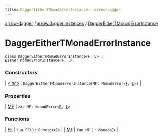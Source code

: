 ```yaml
---
title: DaggerEitherTMonadErrorInstance - arrow-dagger
---
```


[arrow-dagger](../../index.html) / [arrow.dagger.instances](../index.html) / [DaggerEitherTMonadErrorInstance](./index.html)

# DaggerEitherTMonadErrorInstance

`class DaggerEitherTMonadErrorInstance<F, L> : EitherTMonadErrorInstance<`[`F`](index.html#F)`, `[`L`](index.html#L)`>`

### Constructors

| [&lt;init&gt;](-init-.html) | `DaggerEitherTMonadErrorInstance(MF: MonadError<`[`F`](index.html#F)`, `[`L`](index.html#L)`>)` |

### Properties

| [MF](-m-f.html) | `val MF: MonadError<`[`F`](index.html#F)`, `[`L`](index.html#L)`>` |

### Functions

| [FF](-f-f.html) | `fun FF(): Functor<`[`F`](index.html#F)`>` |
| [MF](-m-f.html) | `fun MF(): Monad<`[`F`](index.html#F)`>` |

